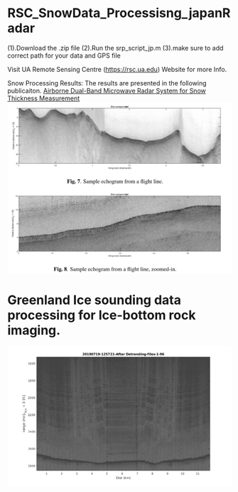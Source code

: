 # RSC_SnowData_Processisng_japanRadar
(1).Download the .zip file
(2).Run the srp_script_jp.m
(3).make sure to add correct path for your data and GPS file

Visit UA Remote Sensing Centre (https://rsc.ua.edu)
Website for more Info.

Snow Processing Results: 
The results are presented in the following publicaiton.
[Airborne Dual-Band Microwave Radar System for Snow Thickness Measurement](https://ieeexplore.ieee.org/stamp/stamp.jsp?tp=&arnumber=9323958)
![alt text](https://github.com/Mrahman17/RSC_SnowData_Processisng_japanRadar/blob/master/Capture.PNG)

# Greenland Ice sounding data processing for Ice-bottom rock imaging.
![alt text](https://github.com/Mrahman17/RSC_SnowData_Processisng_japanRadar/blob/master/Greenland%20Ice%20Image.png)
